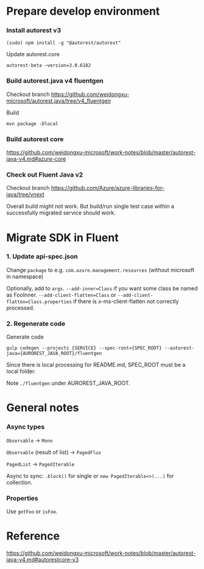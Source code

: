 # Prepare develop environment #

### Install autorest v3 ###

`(sudo) npm install -g "@autorest/autorest"`

Update autorest.core

`autorest-beta –version=3.0.6182`

### Build autorest.java v4 fluentgen ###

Checkout branch https://github.com/weidongxu-microsoft/autorest.java/tree/v4_fluentgen

Build

`mvn package -Dlocal`

### Build autorest core ###

https://github.com/weidongxu-microsoft/work-notes/blob/master/autorest-java-v4.md#azure-core

### Check out Fluent Java v2 ###

Checkout branch https://github.com/Azure/azure-libraries-for-java/tree/vnext

Overall build might not work. But build/run single test case within a successfully migrated service should work.

# Migrate SDK in Fluent #

### 1. Update api-spec.json ###

Change `package` to e.g. `com.azure.management.resources` (without microsoft in namespace)

Optionally, add to `args`.
`--add-inner=Class` if you want some class be named as FooInner.
`--add-client-flatten=Class` or `--add-client-flatten=Class.properties` if there is x-ms-client-flatten not correctly processed.

### 2. Regenerate code ###

Generate code

`gulp codegen --projects {SERVICE} --spec-root={SPEC_ROOT} --autorest-java={AUROREST_JAVA_ROOT}/fluentgen`

Since there is local processing for README.md, SPEC_ROOT must be a local folder.

Note `./fluentgen` under AUROREST_JAVA_ROOT.

# General notes #

### Async types ###

`Observable` -> `Mono`

`Observable` (result of list) -> `PagedFlux`

`PagedList` -> `PagedIterable`

Async to sync: `.block()` for single or `new PagedIterable<>(...)` for collection.

### Properties ###

Use `getFoo` or `isFoo`.

# Reference #

https://github.com/weidongxu-microsoft/work-notes/blob/master/autorest-java-v4.md#autorestcore-v3
